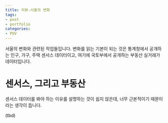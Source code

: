 ```yaml
---
title: 리뷰-서울의 변화
tags:
- post
- portfolio
categories:
- POV
---
```


서울의 변화와 관련된 작업들입니다. 변화를 읽는 기본이 되는 것은 통계청에서 공개하는 인구, 가구, 주택 센서스 데이터이고, 여기에 국토부에서 공개하는 부동산 실거래가 데이터입니다.

# 센서스, 그리고 부동산

 센서스 데이터를 봐야 하는 이유를 설명하는 것이 쉽지 않은데, 너무 근본적이기 때문이라는 생각이 듭니다. 



(tbd)
